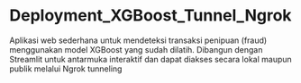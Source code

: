 # Deployment_XGBoost_Tunnel_Ngrok
Aplikasi web sederhana untuk mendeteksi transaksi penipuan (fraud) menggunakan model XGBoost yang sudah dilatih. Dibangun dengan Streamlit untuk antarmuka interaktif dan dapat diakses secara lokal maupun publik melalui Ngrok tunneling
